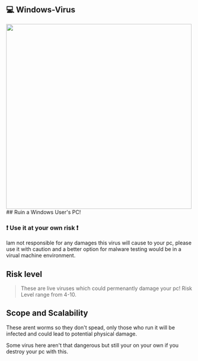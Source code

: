 ## 💻 Windows-Virus
<img src="https://blog.malwarebytes.com/wp-content/uploads/2014/11/scams.png" width=500>
## Ruin a Windows User's PC!

### ❗ Use it at your own risk ❗
Iam not responsible for any damages this virus will cause to your pc, please use it
with caution and a better option for malware testing would be in a virual machine environment.

## Risk level
> These are live viruses which could permenantly damage your pc!
> Risk Level range from 4-10.

## Scope and Scalability
These arent worms so they don't spead, only those who run it will be infected and
could lead to potential physical damage.

Some virus here aren't that dangerous but still your on your own if you 
destroy your pc with this.
